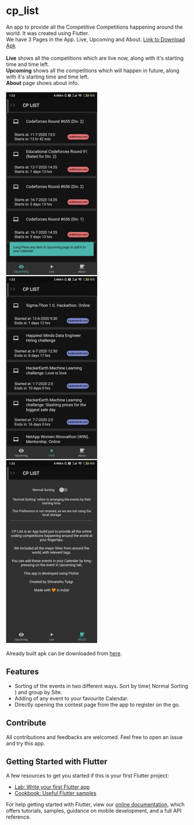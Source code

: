 # cp_list

An app to provide all the Competitive Competitions happening around the world. It was created using Flutter.\
We have 3 Pages in the App. Live, Upcoming and About. [Link to Download Apk ](https://bit.ly/cp_list_r)\
\
__Live__ shows all the competitions which are live now, along with it's starting time and time left.\
__Upcoming__ shows all the competitions which will happen in future, along with it's starting time and time left.\
__About__ page shows about info.\
\
<img src="/upcoming.jpg" width="250" alt="Upcoming Page"> &nbsp;&nbsp; <img src="/live.jpg" width="250" alt="Live Page"> &nbsp;&nbsp; <img src="/about.jpg" width="250" alt="About Page"> \
\
Already built apk can be downloaded from [here](https://bit.ly/cp_list_r).

## Features
* Sorting of the events in two different ways. Sort by time( Normal Sorting ) and group by Site.
* Adding of any event to your favourite Calendar.
* Directly opening the contest page from the app to register on the go.

## Contribute
All contributions and feedbacks are welcomed. Feel free to open an issue and try this app.

## Getting Started with Flutter
A few resources to get you started if this is your first Flutter project:

- [Lab: Write your first Flutter app](https://flutter.dev/docs/get-started/codelab)
- [Cookbook: Useful Flutter samples](https://flutter.dev/docs/cookbook)

For help getting started with Flutter, view our
[online documentation](https://flutter.dev/docs), which offers tutorials,
samples, guidance on mobile development, and a full API reference.
